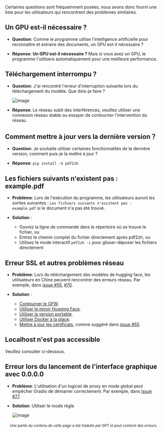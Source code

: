 Certaines questions sont fréquemment posées, nous avons donc fourni une liste pour les utilisateurs qui rencontrent des problèmes similaires.

## Un GPU est-il nécessaire ?
- **Question**:
Comme le programme utilise l'intelligence artificielle pour reconnaître et extraire des documents, un GPU est-il nécessaire ?

- **Réponse**:
**Un GPU est-il nécessaire ?** Mais si vous avez un GPU, le programme l'utilisera automatiquement pour une meilleure performance.

## Téléchargement interrompu ?
- **Question**:
J'ai rencontré l'erreur d'interruption suivante lors du téléchargement du modèle. Que dois-je faire ?

  ![image](https://github.com/user-attachments/assets/3c4eed44-3d9b-4e2f-a224-a58edca718c2)

- **Réponse**:
Le réseau subit des interférences, veuillez utiliser une connexion réseau stable ou essayer de contourner l'intervention du réseau.

## Comment mettre à jour vers la dernière version？
- **Question**:
Je souhaite utiliser certaines fonctionnalités de la dernière version, comment puis-je la mettre à jour ?

- **Réponse**:
`pip install -U pdf2zh`


## Les fichiers suivants n'existent pas : example.pdf
- **Problème**:
Lors de l'exécution du programme, les utilisateurs auront les sorties suivantes : `Les fichiers suivants n'existent pas : example.pdf` si le document n'a pas été trouvé.

- **Solution** :
  - Ouvrez la ligne de commande dans le répertoire où se trouve le fichier, ou
  - Entrez le chemin complet du fichier directement après pdf2zh, ou
  - Utilisez le mode interactif `pdf2zh -i` pour glisser-déposer les fichiers directement


## Erreur SSL et autres problèmes réseau
- **Problème**:
Lors du téléchargement des modèles de hugging face, les utilisateurs en Chine peuvent rencontrer des erreurs réseau. Par exemple, dans [issue #55](https://github.com/PDFMathTranslate/PDFMathTranslate-next/issues/55), [#70](https://github.com/PDFMathTranslate/PDFMathTranslate-next/issues/70).

- **Solution** :
  - [Contourner le GFW](https://github.com/clash-verge-rev/clash-verge-rev).
  - [Utiliser le miroir Hugging Face](https://hf-mirror.com/).
  - [Utiliser la version portable](https://github.com/PDFMathTranslate/PDFMathTranslate-next?tab=readme-ov-file#method-ii-portable).
  - [Utiliser Docker à la place](https://github.com/PDFMathTranslate/PDFMathTranslate-next#docker).
  - [Mettre à jour les certificats](https://stackoverflow.com/questions/51925384/unable-to-get-local-issuer-certificate-when-using-requests), comme suggéré dans [issue #55](https://github.com/PDFMathTranslate/PDFMathTranslate-next/issues/55).

## Localhost n'est pas accessible
Veuillez consulter ci-dessous.

## Erreur lors du lancement de l'interface graphique avec 0.0.0.0
- **Problème**:
L'utilisation d'un logiciel de proxy en mode global peut empêcher Gradio de démarrer correctement. Par exemple, dans [issue #77](https://github.com/PDFMathTranslate/PDFMathTranslate-next/issues/77).

- **Solution**:
Utiliser le mode règle

  ![image](https://github.com/user-attachments/assets/b1f2b16a-eb6a-4c03-995c-332ef1d82c96)

<div align="right"> 
<h6><small>Une partie du contenu de cette page a été traduite par GPT et peut contenir des erreurs.</small></h6>